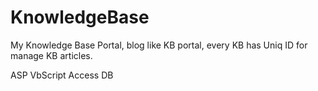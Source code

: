 # KnowledgeBase
My Knowledge Base Portal, blog like KB portal, every KB has Uniq ID for manage KB articles.

ASP
VbScript
Access DB

